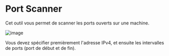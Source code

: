 # Port Scanner

Cet outil vous permet de scanner les ports ouverts sur une machine. 

![image](https://user-images.githubusercontent.com/74239124/188397063-f5a38eec-58df-499b-94d0-4aca39d436ea.png)

Vous devez spécifier premièrement l'adresse IPv4, et ensuite les intervalles de ports (port de début et de fin). 

